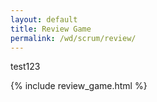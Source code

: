 ```yaml
---
layout: default
title: Review Game
permalink: /wd/scrum/review/
---
```


test123


{% include review_game.html %}
<script src="/seedrandom.js.js"></script>
<script src="/review_game_script.js"></script>
